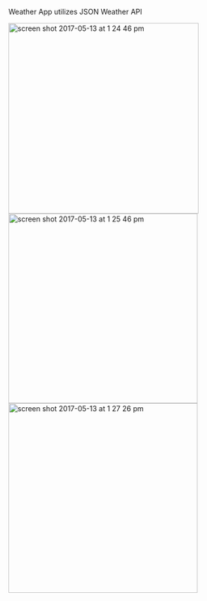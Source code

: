 Weather App utilizes JSON Weather API

<img width="376" alt="screen shot 2017-05-13 at 1 24 46 pm" src="https://cloud.githubusercontent.com/assets/20143504/26028192/ed08bdb4-37e0-11e7-817c-24315e640ce2.png">

<img width="374" alt="screen shot 2017-05-13 at 1 25 46 pm" src="https://cloud.githubusercontent.com/assets/20143504/26028202/378acfa8-37e1-11e7-81c4-6dc9559a278d.png">

<img width="374" alt="screen shot 2017-05-13 at 1 27 26 pm" src="https://cloud.githubusercontent.com/assets/20143504/26028203/4116ccca-37e1-11e7-8907-11ec721df3fd.png">
